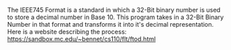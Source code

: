 The IEEE745 Format is a standard in which a 32-Bit binary number is used to store a decimal number in Base 10.
This program takes in a 32-Bit Binary Number in that format and transforms it into it's decimal representation.
Here is a website describing the process: https://sandbox.mc.edu/~bennet/cs110/flt/ftod.html
